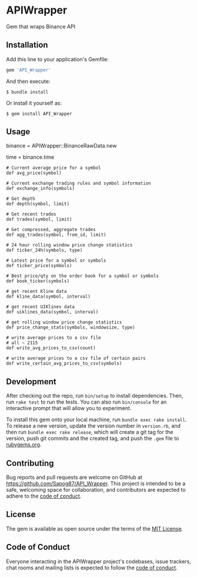 # APIWrapper

Gem that wraps Binance API

## Installation

Add this line to your application's Gemfile:

```ruby
gem 'API_Wrapper'
```

And then execute:

    $ bundle install

Or install it yourself as:

    $ gem install API_Wrapper

## Usage

binance = APIWrapper::BinanceRawData.new

time = binance.time

    # Current average price for a symbol
    def avg_price(symbol)

    # Current exchange trading rules and symbol information
    def exchange_info(symbols)

    # Get depth
    def depth(symbol, limit)

    # Get recent trades
    def trades(symbol, limit)

    # Get compressed, aggregate trades
    def agg_trades(symbol, from_id, limit)

    # 24 hour rolling window price change statistics
    def ticker_24h(symbols, type)

    # Latest price for a symbol or symbols
    def ticker_price(symbols)

    # Best price/qty on the order book for a symbol or symbols
    def book_ticker(symbols)

    # get recent Kline data
    def kline_data(symbol, interval)

    # get recent UIKlines data
    def uiklines_data(symbol, interval)

    # get rolling window price change statistics
    def price_change_stats(symbols, windowsize, type)

    # write average prices to a csv file
    # all ~ 2115
    def write_avg_prices_to_csv(count)

    # write average prices to a csv file of certain pairs
    def write_certain_avg_prices_to_csv(symbols)

## Development

After checking out the repo, run `bin/setup` to install dependencies. Then, run `rake test` to run the tests. You can also run `bin/console` for an interactive prompt that will allow you to experiment.

To install this gem onto your local machine, run `bundle exec rake install`. To release a new version, update the version number in `version.rb`, and then run `bundle exec rake release`, which will create a git tag for the version, push git commits and the created tag, and push the `.gem` file to [rubygems.org](https://rubygems.org).

## Contributing

Bug reports and pull requests are welcome on GitHub at https://github.com/Sapog87/API_Wrapper. This project is intended to be a safe, welcoming space for collaboration, and contributors are expected to adhere to the [code of conduct](https://github.com/[USERNAME]/API_Wrapper/blob/master/CODE_OF_CONDUCT.md).

## License

The gem is available as open source under the terms of the [MIT License](https://opensource.org/licenses/MIT).

## Code of Conduct

Everyone interacting in the APIWrapper project's codebases, issue trackers, chat rooms and mailing lists is expected to follow the [code of conduct](https://github.com/[USERNAME]/API_Wrapper/blob/master/CODE_OF_CONDUCT.md).
